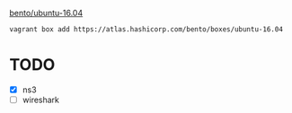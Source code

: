 [bento/ubuntu-16.04](https://atlas.hashicorp.com/bento/boxes/ubuntu-16.04)
```
vagrant box add https://atlas.hashicorp.com/bento/boxes/ubuntu-16.04
```

# TODO

- [x] ns3
- [ ] wireshark
